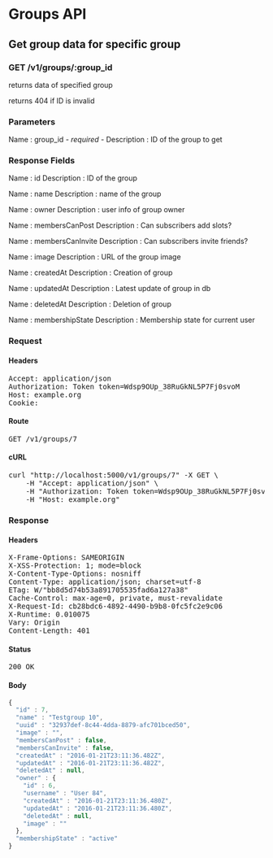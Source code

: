 # Groups API

## Get group data for specific group

### GET /v1/groups/:group_id

returns data of specified group

returns 404 if ID is invalid



### Parameters

Name : group_id *- required -*
Description : ID of the group to get


### Response Fields

Name : id
Description : ID of the group

Name : name
Description : name of the group

Name : owner
Description : user info of group owner

Name : membersCanPost
Description : Can subscribers add slots?

Name : membersCanInvite
Description : Can subscribers invite friends?

Name : image
Description : URL of the group image

Name : createdAt
Description : Creation of group

Name : updatedAt
Description : Latest update of group in db

Name : deletedAt
Description : Deletion of group

Name : membershipState
Description : Membership state for current user

### Request

#### Headers

<pre>Accept: application/json
Authorization: Token token=Wdsp9OUp_38RuGkNL5P7Fj0svoM
Host: example.org
Cookie: </pre>

#### Route

<pre>GET /v1/groups/7</pre>

#### cURL

<pre class="request">curl &quot;http://localhost:5000/v1/groups/7&quot; -X GET \
	-H &quot;Accept: application/json&quot; \
	-H &quot;Authorization: Token token=Wdsp9OUp_38RuGkNL5P7Fj0svoM&quot; \
	-H &quot;Host: example.org&quot;</pre>

### Response

#### Headers

<pre>X-Frame-Options: SAMEORIGIN
X-XSS-Protection: 1; mode=block
X-Content-Type-Options: nosniff
Content-Type: application/json; charset=utf-8
ETag: W/&quot;bb8d5d74b53a891705535fad6a127a38&quot;
Cache-Control: max-age=0, private, must-revalidate
X-Request-Id: cb28bdc6-4892-4490-b9b8-0fc5fc2e9c06
X-Runtime: 0.010075
Vary: Origin
Content-Length: 401</pre>

#### Status

<pre>200 OK</pre>

#### Body

```javascript
{
  "id" : 7,
  "name" : "Testgroup 10",
  "uuid" : "32937def-8c44-4dda-8879-afc701bced50",
  "image" : "",
  "membersCanPost" : false,
  "membersCanInvite" : false,
  "createdAt" : "2016-01-21T23:11:36.482Z",
  "updatedAt" : "2016-01-21T23:11:36.482Z",
  "deletedAt" : null,
  "owner" : {
    "id" : 6,
    "username" : "User 84",
    "createdAt" : "2016-01-21T23:11:36.480Z",
    "updatedAt" : "2016-01-21T23:11:36.480Z",
    "deletedAt" : null,
    "image" : ""
  },
  "membershipState" : "active"
}
```
